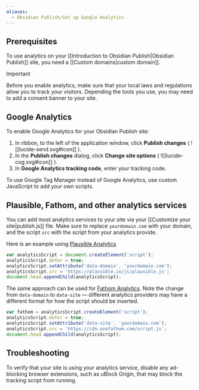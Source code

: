 ```yaml
---
aliases:
  - Obsidian Publish/Set up Google Analytics
---
```

## Prerequisites

To use analytics on your [[Introduction to Obsidian Publish|Obsidian Publish]] site, you need a [[Custom domains|custom domain]].

> [!important]
> Before you enable analytics, make sure that your local laws and regulations allow you to track your visitors. Depending the tools you use, you may need to add a consent banner to your site.

## Google Analytics

To enable Google Analytics for your Obsidian Publish site:

1. In ribbon, to the left of the application window, click **Publish changes** ( ![[lucide-send.svg#icon]] ).
2. In the **Publish changes** dialog, click **Change site options** ( ![[lucide-cog.svg#icon]] ).
3. In **Google Analytics tracking code**, enter your tracking code.

To use Google Tag Manager instead of Google Analytics, use custom JavaScript to add your own scripts.

## Plausible, Fathom, and other analytics services

You can add most analytics services to your site via your [[Customize your site|publish.js]] file. Make sure to replace `yourdomain.com` with your domain, and the script `src` with the script from your analytics provide.

Here is an example using [Plausible Analytics](https://plausible.io/)

```js
var analyticsScript = document.createElement('script');
analyticsScript.defer = true;
analyticsScript.setAttribute('data-domain', 'yourdomain.com');
analyticsScript.src = 'https://plausible.io/js/plausible.js';
document.head.appendChild(analyticsScript);
```

 The same approach can be used for [Fathom Analytics](https://usefathom.com/). Note the change from `data-domain` to `data-site` — different analytics providers may have a different format for how the script should be inserted.

```javascript
var fathom = analyticsScript.createElement('script');
analyticsScript.defer = true;
analyticsScript.setAttribute('data-site', 'yourdomain.com');
analyticsScript.src = 'https://cdn.usefathom.com/script.js';
document.head.appendChild(analyticsScript);
```

## Troubleshooting

To verify that your site is using your analytics service, disable any ad-blocking browser extensions, such as uBlock Origin, that may block the tracking script from running.
